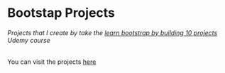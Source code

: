 # Bootstap Projects
###### Projects that I create by take the [learn bootstrap by building 10 projects](https://www.udemy.com/learn-bootstrap-development-by-building-10-projects/) Udemy course 

You can visit the projects [here](https://projects.kantas.net)